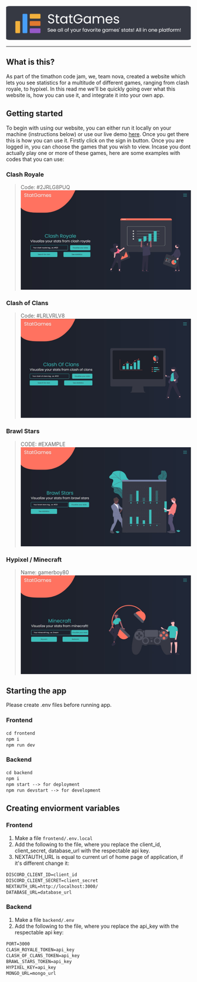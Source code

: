 <img src="branding/statgames long with slogan.png">

---

## What is this?

As part of the timathon code jam, we, team nova, created a website which lets you see statistics for a multitude of different games, ranging from clash royale, to hypixel. In this read me we'll be quickly going over what this website is, how you can use it, and integrate it into your own app.

## Getting started

To begin with using our website, you can either run it locally on your machine (instructions below) or use our live demo [here](https://statgames.net/). Once you get there this is how you can use it. Firstly click on the sign in button. Once you are logged in, you can choose the games that you wish to view. Incase you dont actually play one or more of these games, here are some examples with codes that you can use:

### Clash Royale

> Code: #2JRLG8PUQ
> <img src="/branding/clash_royale.jpg">

### Clash of Clans

> Code: #LRLVRLV8
> <img src="/branding/clash_of_clans.jpg">

### Brawl Stars

> CODE: #EXAMPLE
> <img src="/branding/brawl_stars.jpg">

### Hypixel / Minecraft

> Name: gamerboy80
> <img src="/branding/hypixel.jpg">

## Starting the app

Please create .env files before running app.

### Frontend

```
cd frontend
npm i
npm run dev
```

### Backend

```
cd backend
npm i
npm start --> for deployment
npm run devstart --> for development
```

## Creating enviorment variables

### Frontend

1. Make a file `frontend/.env.local`
2. Add the following to the file, where you replace the client_id, client_secret, database_url with the respectable api key.
3. NEXTAUTH_URL is equal to current url of home page of application, if it's different change it:

```env
DISCORD_CLIENT_ID=client_id
DISCORD_CLIENT_SECRET=client_secret
NEXTAUTH_URL=http://localhost:3000/
DATABASE_URL=database_url
```

### Backend

1. Make a file `backend/.env`
2. Add the following to the file, where you replace the api_key with the respectable api key:

```env
PORT=3000
CLASH_ROYALE_TOKEN=api_key
CLASH_OF_CLANS_TOKEN=api_key
BRAWL_STARS_TOKEN=api_key
HYPIXEL_KEY=api_key
MONGO_URL=mongo_url
```
